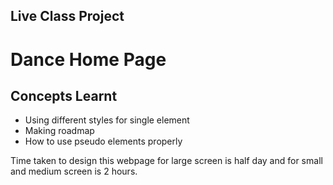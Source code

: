 ## Live Class Project

# Dance Home Page

## Concepts Learnt
-  Using different styles for single element
- Making roadmap 
- How to use pseudo elements properly

Time taken to design this webpage for large screen is half day and for small and medium screen is 2 hours.
